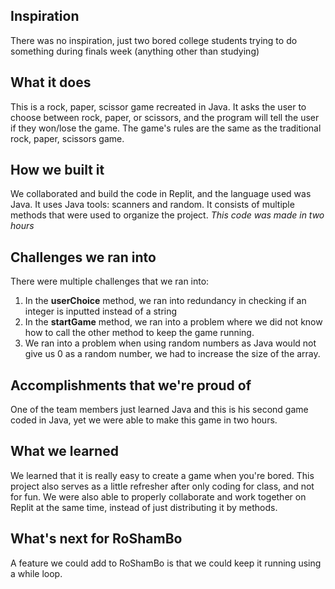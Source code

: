 ## Inspiration
There was no inspiration, just two bored college students trying to do something during finals week (anything other than studying) 

## What it does
This is a rock, paper, scissor game recreated in Java. It asks the user to choose between rock, paper, or scissors, and the program will tell the user if they won/lose the game. The game's rules are the same as the traditional rock, paper, scissors game. 

## How we built it
We collaborated and build the code in Replit, and the language used was Java. It uses Java tools: scanners and random. It consists of multiple methods that were used to organize the project. _This code was made in two hours_

## Challenges we ran into
There were multiple challenges that we ran into:
1. In the **userChoice** method, we ran into redundancy in checking if an integer is inputted instead of a string
2. In the **startGame** method, we ran into a problem where we did not know how to call the other method to keep the game running. 
3. We ran into a problem when using random numbers as Java would not give us 0 as a random number, we had to increase the size of the array. 

## Accomplishments that we're proud of
One of the team members just learned Java and this is his second game coded in Java, yet we were able to make this game in two hours. 

## What we learned
We learned that it is really easy to create a game when you're bored. This project also serves as a little refresher after only coding for class, and not for fun. We were also able to properly collaborate and work together on Replit at the same time, instead of just distributing it by methods. 

## What's next for RoShamBo
A feature we could add to RoShamBo is that we could keep it running using a while loop. 
